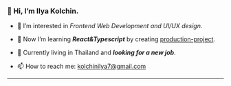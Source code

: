 ### 👋 Hi, I’m Ilya Kolchin.
- 🥳  I’m interested in *Frontend Web Development and UI/UX design.*
 
- 🌱  Now I’m learning ***React&Typescript*** by creating [production-project](https://github.com/ilkolchin/production-project).

- 👀  Currently living in Thailand and ***looking for a new job***.

- 📫  How to reach me: kolchinilya7@gmail.com
---


<!---
ilkolchin/ilkolchin is a ✨ special ✨ repository because its `README.md` (this file) appears on your GitHub profile.
You can click the Preview link to take a look at your changes.
--->
